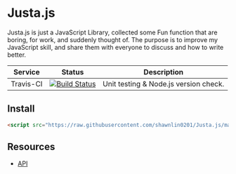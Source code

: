 # Justa.js

Justa.js is just a JavaScript Library, collected some Fun function that are boring, for work, and suddenly thought of. The purpose is to improve my JavaScript skill, and share them with everyone to discuss and how to write better.

|Service|Status|Description|
|---|---|---|
|Travis-CI|[![Build Status](https://travis-ci.org/shawnlin0201/Justa.js.svg?branch=master)](https://travis-ci.org/shawnlin0201/Justa.js)|Unit testing & Node.js version check.|

## Install

```html
<script src="https://raw.githubusercontent.com/shawnlin0201/Justa.js/master/justa.js"></script>
```


## Resources
* [API](https://github.com/shawnlin0201/Justa.js/blob/master/API.md)
